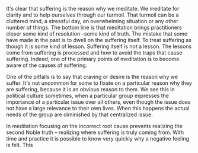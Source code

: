 
It's clear that suffering is the reason why we meditate. We meditate for clarity and to help ourselves through our turmoil. That turmoil can be a cluttered mind, a stressful day, an overwhelming situation or any other number of things. The bottom line is that meditation brings practitioners closer some kind of resolution –some kind of truth. The mistake that some have made in the past is to dwell on the suffering itself. To treat suffering as though it is some kind of lesson. Suffering itself is not a lesson. The lessons come from suffering is processed and how to avoid the traps that cause suffering. Indeed, one of the primary points of meditation is to become aware of the causes of suffering. 

One of the pitfalls is to say that craving or desire is the reason why we suffer. It's not uncommon for some to fixate on a particular reason why they are suffering, because it is an obvious reason to them. We see this in political culture sometimes, when a particular group expresses the importance of a particular issue over all others, even though the issue does not have a large relevance to their own lives. When this happens the actual needs of the group are diminished by that centralized issue. 

In meditation focusing on the incorrect root cause prevents realizing the second Noble truth – realizing where suffering is truly coming from. With time and practice it is possible to know very quickly why a negative feeling is felt. This 
<!--stackedit_data:
eyJoaXN0b3J5IjpbNTQxODYyNDUsLTE4MTAxMTM5MTIsMTc3Mz
gwMzQwNl19
-->